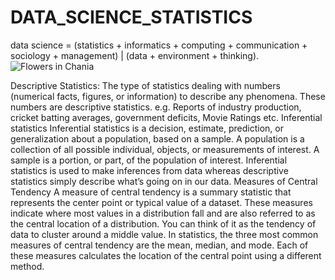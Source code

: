 # DATA_SCIENCE_STATISTICS
data science = (statistics + informatics + computing + communication + sociology + management) | (data + environment + thinking).
<img src="https://miro.medium.com/max/625/0*meHV0v2I1VP-vZ6Y" alt="Flowers in Chania">

Descriptive Statistics:
The type of statistics dealing with numbers (numerical facts, figures, or information) to describe any phenomena. These numbers are descriptive statistics. e.g. Reports of industry production, cricket batting averages, government deficits, Movie Ratings etc.
Inferential statistics
Inferential statistics is a decision, estimate, prediction, or generalization about a population, based on a sample. A population is a collection of all possible individual, objects, or measurements of interest. A sample is a portion, or part, of the population of interest. Inferential statistics is used to make inferences from data whereas descriptive statistics simply describe what’s going on in our data.
Measures of Central Tendency
A measure of central tendency is a summary statistic that represents the center point or typical value of a dataset. These measures indicate where most values in a distribution fall and are also referred to as the central location of a distribution. You can think of it as the tendency of data to cluster around a middle value. In statistics, the three most common measures of central tendency are the mean, median, and mode. Each of these measures calculates the location of the central point using a different method.
